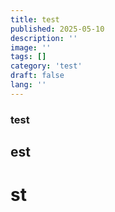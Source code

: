 ```yaml
---
title: test
published: 2025-05-10
description: ''
image: ''
tags: []
category: 'test'
draft: false 
lang: ''
---
```



### test
## est
# st
